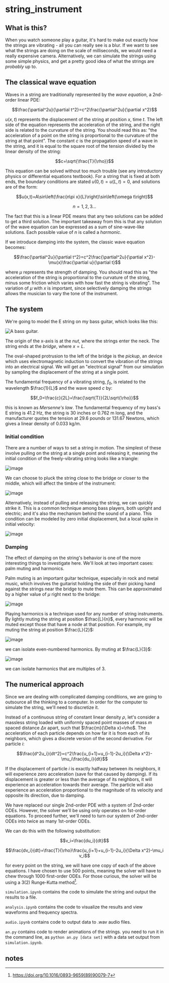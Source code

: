 # string_instrument

## What is this?

When you watch someone play a guitar, it's hard to make out exactly how the strings are vibrating - all you can really see is a blur. If we want to see what the strings are doing on the scale of milliseconds, we would need a really expensive camera. Alternatively, we can simulate the strings using some simple physics, and get a pretty good idea of what the strings are *probably* up to.

## The classical wave equation

Waves in a string are traditionally represented by the *wave equation*, a 2nd-order linear PDE:

$$\frac{\partial^2u}{\partial t^2}=c^2\frac{\partial^2u}{\partial x^2}$$

$u(x,t)$ represents the displacement of the string at position $x$, time $t$. The left side of the equation represents the acceleration of the string, and the right side is related to the curvature of the string. You should read this as: "the acceleration of a point on the string is proportional to the curvature of the string at that point". The constant $c$ is the propagation speed of a wave in the string, and it is equal to the square root of the tension divided by the linear density of the string:

$$c=\sqrt{\frac{T}{\rho}}$$

This equation can be solved without too much trouble (see any introductory physics or differential equations textbook). For a string that is fixed at both ends, the boundary conditions are stated $u(0,t)=u(L,t)=0$, and solutions are of the form:

$$u(x,t)=A\sin\left(\frac{n\pi x}{L}\right)\sin\left(\omega t\right)$$

$$n=1, 2, 3\dots$$

The fact that this is a linear PDE means that any two solutions can be added to get a third solution. The important takeaway from this is that any solution of the wave equation can be expressed as a sum of sine-wave-like solutions. Each possible value of $n$ is called a *harmonic*.

If we introduce damping into the system, the classic wave equation becomes:

$$\frac{\partial^2u}{\partial t^2}=c^2\frac{\partial^2u}{\partial x^2}-\mu(x)\frac{\partial u}{\partial t}$$

where $\mu$ represents the strength of damping. You should read this as "the acceleration of the string is proportional to the curvature of the string, minus some friction which varies with how fast the string is vibrating". The variation of $\mu$ with $x$ is important, since selectively damping the strings allows the musician to vary the tone of the instrument.

## The system

We're going to model the E string on my bass guitar, which looks like this:

![A bass guitar.](example_graphs/bass_labelled.png)

The origin of the x-axis is at the *nut*, where the strings enter the neck. The string ends at the *bridge*, where $x=L$.

The oval-shaped protrusion to the left of the bridge is the *pickup*, an device which uses electromagnetic induction to convert the vibration of the strings into an electrical signal. We will get an "electrical signal" from our simulation by sampling the displacement of the string at a single point.

The fundamental frequency of a vibrating string, $f_0$, is related to the wavelength $\frac{1}{L}$ and the wave speed $c$ by:

$$f_0=\frac{c}{2L}=\frac{\sqrt{T}}{2L\sqrt{\rho}}$$

this is known as *Mersenne's law*. The fundamental frequency of my bass's E string is 41.2 Hz, the string is 30 inches or 0.762 m long, and the manufacturer quotes the tension at 29.6 pounds or 131.67 Newtons, which gives a linear density of 0.033 kg/m.

### Initial condition

There are a number of ways to set a string in motion. The simplest of these involve pulling on the string at a single point and releasing it, meaning the initial condition of the freely-vibrating string looks like a triangle:

![image](example_graphs/p0_p.png)

We can choose to pluck the string close to the bridge or closer to the middle, which will affect the timbre of the instrument:

![image](example_graphs/p0_n.png)

Alternatively, instead of pulling and releasing the string, we can quickly strike it. This is a common technique among bass players, both upright and electric; and it's also the mechanism behind the sound of a piano. This condition can be modeled by zero initial displacement, but a local spike in initial velocity:

![image](example_graphs/p0_h.png)

### Damping

The effect of damping on the string's behavior is one of the more interesting things to investigate here. We'll look at two important cases: palm muting and harmonics.

Palm muting is an important guitar technique, especially in rock and metal music, which involves the guitarist holding the side of their picking hand against the strings near the bridge to mute them. This can be approximated by a higher value of $\mu$ right next to the bridge:

![image](example_graphs/mu_palm.png)

Playing harmonics is a technique used for any number of string instruments. By lightly muting the string at position $\frac{L}{n}$, every harmonic will be muted except those that have a node at that position. For example, my muting the string at position $\frac{L}{2}$:

![image](example_graphs/mu_har2.png)

we can isolate even-numbered harmonics. By muting at $\frac{L}{3}$:

![image](example_graphs/mu_har3.png)

we can isolate harmonics that are multiples of 3.

## The numerical approach

Since we are dealing with complicated damping conditions, we are going to outsource all the thinking to a computer. In order for the computer to simulate the string, we'll need to discretize it.

Instead of a continuous string of constant linear density $\rho$, let's consider a massless string loaded with uniformly spaced point masses of mass $m$ spaced distance $\Delta x$ apart, such that $\frac{m}{\Delta x}=\rho$. The acceleration of each particle depends on how far it is from each of its neighbors, which gives a discrete version of the second derivative. For particle $i$:

$$\frac{d^2u_i}{dt^2}=c^2\frac{u_{i+1}+u_{i-1}-2u_i}{\Delta x^2}-\mu_i\frac{du_i}{dt}$$

If the displacement of particle $i$ is exactly halfway between its neighbors, it will experience zero acceleration (save for that caused by damping). If its displacement is greater or less than the average of its neighbors, it will experience an acceleration towards their average. The particle will also experience an acceleration proportional to the magnitude of its velocity and opposite its direction, due to damping.

We have replaced our single 2nd-order PDE with a system of 2nd-order ODEs. However, the solver we'll be using only operates on 1st-order equations. To proceed further, we'll need to turn our system of 2nd-order ODEs into twice as many 1st-order ODEs.

We can do this with the following substitution:

$$v_i=\frac{du_i}{dt}$$

$$\frac{dv_i}{dt}=\frac{T}{\rho}\frac{u_{i+1}+u_{i-1}-2u_i}{\Delta x^2}-\mu_i v_i$$

for every point on the string, we will have one copy of each of the above equations. I have chosen to use 500 points, meaning the solver will have to chew through 1000 first-order ODEs. For those curious, the solver will be using a 3(2) Runge-Kutta method[^1].

`simulation.ipynb` contains the code to simulate the string and output the results to a file.

`analysis.ipynb` contains the code to visualize the results and view waveforms and frequency spectra.

`audio.ipynb` contains code to output data to .wav audio files.

`an.py` contains code to render animations of the strings. you need to run it in the command line, as `python an.py [data set]` with a data set output from `simulation.ipynb`.

## notes
[^1]: https://doi.org/10.1016/0893-9659(89)90079-7